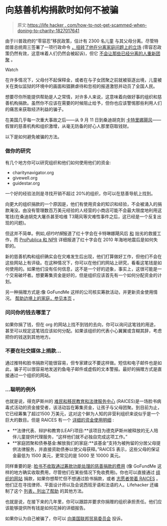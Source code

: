 # 向慈善机构捐款时如何不被骗

> 原文:[https://life hacker . com/how-to-not-get-scammed-when-doning-to-charity-1827017641](https://lifehacker.com/how-to-not-get-scammed-when-donating-to-charity-1827017641)

由于川普政府的“零容忍”移民政策，估计有 2300 名儿童 与其父母分离。尽管特朗普总统周三签署了一项行政命令 [，扭转了他在分离家庭问题上的立场](https://www.nytimes.com/2018/06/20/us/politics/trump-immigration-children-executive-order.html) (零容忍政策仍然有效，这意味着人们仍然会被起诉)，但它 [不会让那些已经分离的人重新团聚](https://www.texastribune.org/2018/06/20/separated-families-immigration-trump-guarantee-reunification/) 。

Watch

在许多情况下，父母付不起保释金，或者在与子女团聚之前就被驱逐出境，儿童被关在类似监狱的环境中的画面和猖獗虐待和忽视的报道激怒并动员了全国人民。

想要尽你所能提供帮助是人之常情，对许多人来说，这意味着向做好事的组织和慈善机构捐款。虽然你不应该在需要的时候阻止给予，但你也应该警惕那些利用人们的痛苦来获取经济利益的骗子。

在美国几乎每一次重大事故之后——从 9 月 11 日到桑迪胡克到 [卡特里娜飓风](http://time.com/money/4521894/hurricane-matthew-how-help-haiti-victims/)——假冒的慈善机构和组织激增，从毫无防备的好心人那里窃取钱财。

以下是如何避免被骗的方法。

### 做你的研究

有几个地方你可以研究组织和他们如何使用他们的资金:

*   charitynavigator.org
*   givewell.org
*   guidestar.org

一个好的经验法则是寻找开销不超过 20%的组织，你可以在慈善导航上找到。

向更大的组织捐款的一个原因是，他们有使用资金的知识和经验，不会被涌入的捐款淹没。由没有管理数百万美元经验的人经营的小商店可能不会最大限度地利用这笔钱(在桑迪胡克大屠杀甚至哈维 T3飓风等灾难性事件之后，这已经是一个反复出现的问题)。

但这并不简单。例如,*纽约时报*报道了红十字会在卡特琳娜飓风后 [和](https://www.nytimes.com/2006/04/04/us/reports-critique-us-red-crosss-katrina-response.html?mcubz=1) 拙劣的救援工作，而 [ProPublica 和 NPR](http://www.npr.org/2015/06/03/411524156/in-search-of-the-red-cross-500-million-in-haiti-relief) 详细报道了红十字会在 2010 年海地地震后是如何失职的。

新的慈善机构和组织确实会在灾难发生后出现，他们打算做好工作，但他们不会在这些网站上有评级。在这种情况下，你可以在他们的网站上研究，看看这笔钱是如何使用的。如果他们没有任何信息，这不是一个好的迹象，事实上，这很可能是一个交易破坏者。想要筹集资金是好的，但是组织应该首先有一个如何分配资金的计划。

另一种捐赠方式是:像 GoFundMe 这样的公司核实筹款活动，并更新资金使用情况。 [帮助边境上的家庭，参见本页](https://www.gofundme.com/kvfcr-stop-separating-families/donate) 。

### 问问你的钱去哪里了

如果你捐了钱，但在 org 的网站上找不到钱的去向，你可以询问这笔钱的用途，甚至可以规定这笔钱应该如何分配。如果该组织的代表小心翼翼或含糊其辞，考虑把你的钱送到其他地方。

### 不要在社交媒体上捐款...

通过推特和脸书捐款可能很容易，但专家建议不要这样做。短信和电子邮件也是如此，骗子可以很容易地发送钓鱼电子邮件或虚假的文本警报。最好的捐赠方式是直接通过一个组织的网站。

### ...聪明的例外

也就是说，得克萨斯州的 [难民和移民教育和法律服务中心](http://raicestexas.org/) (RAICES)是一场脸书病毒式活动的资金接受者，该活动旨在筹集资金，让孩子与父母团聚。到目前为止，它已经筹集了超过1500 万美元，这对这个鲜为人知的非营利组织来说似乎是一个巨大的数目。但是 RAICES 有一个 [详细的资金使用明细](https://docs.google.com/document/d/1RTxk4mfg7f9E_Or1y9GFg9BtindehUOmGwIzlDle7LY/edit) :

*   **法律代表、辩护和教育(LEAF)项目:**该项目为德克萨斯州被释放的无人陪伴儿童提供代理服务，“这样他们就不必独自完成这项工作。”
*   **家庭团聚和债券基金:解放我们的家庭:**该基金“支持为被拘留的分居父母提供法律服务，并直接资助债券以使父母获释。”RAICES 表示，这些父母的保证金最低为 1500 美元，更常见的是 5000 至 10000 美元。

同样重要的是: [脸书不收取通过筹款功能处理的慈善捐款的费用](https://www.facebook.com/help/356680401435429/?helpref=hc_fnav) (像 GoFundMe 这样的地方确实收取费用，尽管他们在某些情况下免收费用)。你也可以直接通过 [组织的网站](https://www.raicestexas.org/#donate) 捐款，如果你想帮忙但不想通过脸书捐款，或者 [志愿者带着 RAICES](https://www.raicestexas.org/volunteer/) 。他们正在寻找律师、平面设计师以及会说西班牙语和法语的人。Lifehacker 还编制了这个 [列表，列出了帮助](https://lifehacker.com/where-to-volunteer-donate-and-protest-to-fight-family-1826918071#_ga=2.93598301.1171271670.1529326938-594046802.1524762060) 的其他方法。

也就是说，在接下来的几年里，你可以跟踪并要求你捐赠的组织承担责任。他们应该能够提供所有钱是如何花掉的详细报告。

如果你认为自己被骗了，你可以 [向美国联邦贸易委员会](https://www.ftccomplaintassistant.gov/) 投诉。